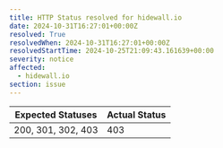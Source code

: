 ```yaml
---
title: HTTP Status resolved for hidewall.io
date: 2024-10-31T16:27:01+00:00Z
resolved: True
resolvedWhen: 2024-10-31T16:27:01+00:00Z
resolvedStartTime: 2024-10-25T21:09:43.161639+00:00
severity: notice
affected:
  - hidewall.io
section: issue
---
```


| Expected Statuses | Actual Status  |
|-------------------|----------------|
| 200, 301, 302, 403 | 403 |
